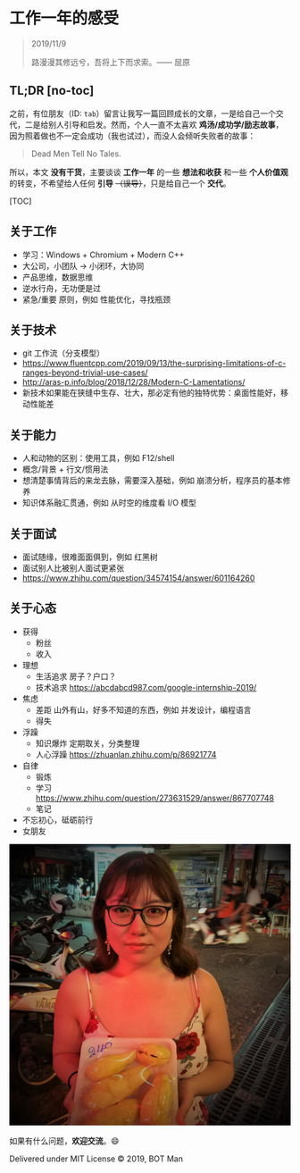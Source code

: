 ﻿# 工作一年的感受

> 2019/11/9
> 
> 路漫漫其修远兮，吾将上下而求索。—— 屈原

## TL;DR [no-toc]

之前，有位朋友（ID: `tab`）留言让我写一篇回顾成长的文章，一是给自己一个交代，二是给别人引导和启发。然而，个人一直不太喜欢 **鸡汤/成功学/励志故事**，因为照着做也不一定会成功（我也试过），而没人会倾听失败者的故事：

> Dead Men Tell No Tales.

所以，本文 **没有干货**，主要谈谈 **工作一年** 的一些 **想法和收获** 和一些 **个人价值观** 的转变，不希望给人任何 **引导** ~~（误导）~~，只是给自己一个 **交代**。

[TOC]

## 关于工作

- 学习：Windows + Chromium + Modern C++
- 大公司，小团队 -> 小闭环，大协同
- 产品思维，数据思维
- 逆水行舟，无功便是过
- 紧急/重要 原则，例如 性能优化，寻找瓶颈

## 关于技术

- git 工作流（分支模型）
- https://www.fluentcpp.com/2019/09/13/the-surprising-limitations-of-c-ranges-beyond-trivial-use-cases/
- http://aras-p.info/blog/2018/12/28/Modern-C-Lamentations/
- 新技术如果能在狭缝中生存、壮大，那必定有他的独特优势：桌面性能好，移动性能差

## 关于能力

- 人和动物的区别：使用工具，例如 F12/shell
- 概念/背景 + 行文/惯用法
- 想清楚事情背后的来龙去脉，需要深入基础，例如 崩溃分析，程序员的基本修养
- 知识体系融汇贯通，例如 从时空的维度看 I/O 模型

## 关于面试

- 面试随缘，很难面面俱到，例如 红黑树
- 面试别人比被别人面试更紧张
- https://www.zhihu.com/question/34574154/answer/601164260

## 关于心态

- 获得
  - 粉丝
  - 收入
- 理想
  - 生活追求 房子？户口？
  - 技术追求 https://abcdabcd987.com/google-internship-2019/
- 焦虑
  - 差距 山外有山，好多不知道的东西，例如 并发设计，编程语言
  - 得失
- 浮躁
  - 知识爆炸 定期取关，分类整理
  - 人心浮躁 https://zhuanlan.zhihu.com/p/86921774
- 自律
  - 锻炼
  - 学习 https://www.zhihu.com/question/273631529/answer/867707748
  - 笔记
- 不忘初心，砥砺前行
- 女朋友

![girl](First-Year-Career/girl.jpg)

如果有什么问题，**欢迎交流**。😄

Delivered under MIT License &copy; 2019, BOT Man
